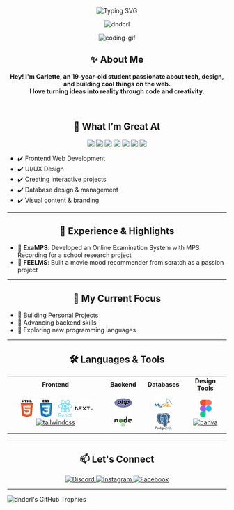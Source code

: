<!-- Banner / Hero Section -->
<p align="center">
  <img src="https://readme-typing-svg.demolab.com?font=Fira+Code&size=28&pause=1000&color=125ac7&center=true&vCenter=true&width=650&lines=Hi+there%2C+I'm+Carlette+%F0%9F%91%8B;Web+Developer+%7C+Designer+%7C+Student;Turning+ideas+into+reality+with+code!" alt="Typing SVG" />
</p>

<p align="center">
  <img src="https://komarev.com/ghpvc/?username=dndcrl&label=Profile%20views&color=0b2f6b&style=flat" alt="dndcrl" />
</p>

<p align="center">
  <img src="https://media.giphy.com/media/26tn33aiTi1jkl6H6/giphy.gif" width="200" alt="coding-gif"/>
</p>

<h2 align="center">✨ About Me</h2>

<p align="center">
  <b>Hey! I'm Carlette, an 19-year-old student passionate about tech, design, and building cool things on the web.<br>
  I love turning ideas into reality through code and creativity.</b>
</p>

<br>

<!-- Skills Section -->
<h2 align="center">🧩 What I’m Great At</h2>

<p align="center">
  <img src="https://img.shields.io/badge/Frontend-blue?style=for-the-badge" />
  <img src="https://img.shields.io/badge/UI%2FUX-%23FF69B4?style=for-the-badge" />
  <img src="https://img.shields.io/badge/Responsive-%2300C7B7?style=for-the-badge" />
  <img src="https://img.shields.io/badge/Interactive-%23FFD700?style=for-the-badge" />
  <img src="https://img.shields.io/badge/Styling-38B2AC?style=for-the-badge" />
  <img src="https://img.shields.io/badge/Database-%234479A1?style=for-the-badge" />
  <img src="https://img.shields.io/badge/Backend-%23777BB4?style=for-the-badge" />
</p>

<ul>
  <li>✔️ Frontend Web Development</li>
  <li>✔️ UI/UX Design</li>
  <li>✔️ Creating interactive projects</li>
  <li>✔️ Database design & management</li>
  <li>✔️ Visual content & branding</li>
</ul>

<hr>

<!-- Experience Section -->
<h2 align="center">💼 Experience & Highlights</h2>

<ul>
  <li>📃 <b>ExaMPS</b>: Developed an Online Examination System with MPS Recording for a school research project</li>
  <li>🎥 <b>FEELMS</b>: Built a movie mood recommender from scratch as a passion project</li>
</ul>

<hr>

<!-- Current Focus Section -->
<h2 align="center">🔬 My Current Focus</h2>

<ul>
  <li>💙 Building Personal Projects</li>
  <li>💙 Advancing backend skills</li>
  <li>💙 Exploring new programming languages</li>
</ul>

<hr>

<!-- Languages and Tools Section -->
<h2 align="center">🛠️ Languages & Tools</h2>

<table align="center">
  <tr>
    <td align="center"><b>Frontend</b></td>
    <td align="center"><b>Backend</b></td>
    <td align="center"><b>Databases</b></td>
    <td align="center"><b>Design Tools</b></td>
  </tr>
  <tr>
    <td align="center">
      <a href="https://www.w3.org/html/" target="_blank"><img src="https://raw.githubusercontent.com/devicons/devicon/master/icons/html5/html5-original-wordmark.svg" alt="html5" width="40" height="40"/></a>
      <a href="https://www.w3schools.com/css/" target="_blank"><img src="https://raw.githubusercontent.com/devicons/devicon/master/icons/css3/css3-original-wordmark.svg" alt="css3" width="40" height="40"/></a>
      <a href="https://reactjs.org/" target="_blank"><img src="https://raw.githubusercontent.com/devicons/devicon/master/icons/react/react-original-wordmark.svg" alt="react" width="40" height="40"/></a>
      <a href="https://nextjs.org/" target="_blank"><img src="https://raw.githubusercontent.com/devicons/devicon/master/icons/nextjs/nextjs-original-wordmark.svg" alt="nextjs" width="40" height="40"/></a>
      <a href="https://tailwindcss.com/" target="_blank"><img src="https://www.vectorlogo.zone/logos/tailwindcss/tailwindcss-icon.svg" width="40" height="40" alt="tailwindcss"/></a>
    </td>
    <td align="center">
      <a href="https://www.php.net" target="_blank"><img src="https://raw.githubusercontent.com/devicons/devicon/master/icons/php/php-original.svg" alt="php" width="40" height="40"/></a>
      <a href="https://nodejs.org/" target="_blank"><img src="https://raw.githubusercontent.com/devicons/devicon/master/icons/nodejs/nodejs-original-wordmark.svg" alt="nodejs" width="40" height="40"/></a>
    </td>
    <td align="center">
      <a href="https://www.mysql.com/" target="_blank"><img src="https://raw.githubusercontent.com/devicons/devicon/master/icons/mysql/mysql-original-wordmark.svg" alt="mysql" width="40" height="40"/></a>
      <a href="https://www.postgresql.org/" target="_blank"><img src="https://raw.githubusercontent.com/devicons/devicon/master/icons/postgresql/postgresql-original-wordmark.svg" alt="postgresql" width="40" height="40"/></a>
    </td>
    <td align="center">
      <a href="https://www.figma.com/" target="_blank"><img src="https://raw.githubusercontent.com/devicons/devicon/master/icons/figma/figma-original.svg" width="40" height="40" alt="figma"/></a>
      <a href="https://www.canva.com/" target="_blank"><img src="https://img.icons8.com/color/48/000000/canva.png" width="40" height="40" alt="canva"/></a>
    </td>
  </tr>
</table>

<hr>

<!-- Socials Section -->
<h2 align="center">📫 Let's Connect</h2>
<p align="center">
  <a href="https://discord.com/users/0xerces" target="_blank">
    <img src="https://img.icons8.com/color/48/000000/discord-logo.png" alt="Discord" width="40" height="40"/>
  </a>
  <a href="https://instagram.com/dndcrl" target="_blank">
    <img src="https://img.icons8.com/fluency/48/000000/instagram-new.png" alt="Instagram" width="40" height="40"/>
  </a>
  <a href="https://facebook.com/motherkeyn" target="_blank">
    <img src="https://img.icons8.com/fluency/48/000000/facebook-new.png" alt="Facebook" width="40" height="40"/>
  </a>
</p>

<hr>



<!-- GitHub Stats Section -->
  <img src="https://github-profile-trophy.vercel.app/?username=dndcrl&theme=onestar&no-frame=true&row=1&column=6" alt="dndcrl's GitHub Trophies" height="120"/>
</p>

